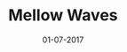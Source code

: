 ---
title: Mellow Waves

date: 01-07-2017

details:
  attribution: 'Cornelius'
  link: https://itun.es/au/MyB7ib?i=1223538781
---